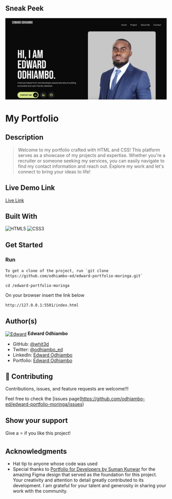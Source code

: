 ## Sneak Peek

![Chat](Screenshot.png)

# My Portfolio

## Description

> Welcome to my portfolio crafted with HTML and CSS! This platform serves as a showcase of my projects and expertise. Whether you're a recruiter or someone seeking my services, you can easily navigate to find my contact information and reach out. Explore my work and let's connect to bring your ideas to life!

## Live Demo Link

[Live Link]()

## Built With

![HTML5](https://icongr.am/devicon/html5-original.svg?size=80&color=currentColor)
![CSS3](https://icongr.am/devicon/css3-original.svg?size=80&color=currentColor)

## Get Started

### Run

```
To get a clone of the project, run `git clone https://github.com/odhiambo-ed/edward-portfolio-moringa.git`
```

```
cd /edward-portfolio-moringa
```
On your browser insert the link below
```
http://127.0.0.1:5501/index.html
```



## Author(s)

  <a href="https://github.com/odhiambo-ed" target="blank"><img align="center"
        src="https://github.com/white3d/GitHub-User-Content/blob/main/Passport_Ed-M.png"
        alt="Edward" height="80" width="80"/></a>   **Edward Odhiambo**

- GitHub: [@whit3d](https://github.com/odhiambo-ed)
- Twitter: [@odhiambo_ed](https://twitter.com/odhiambo_ed)
- LinkedIn: [Edward Odhiambo](https://www.linkedin.com/in/edward-odhiambo/)
- Portfolio: [Edward Odhiambo](https://edwardodhiambo.com/)

## 🤝 Contributing

Contributions, issues, and feature requests are welcome!!!

Feel free to check the [issues page]https://github.com/odhiambo-ed/edward-portfolio-moringa/issues)

## Show your support

Give a ⭐️ if you like this project!

## Acknowledgments

- Hat tip to anyone whose code was used
- Special thanks to [Portfolio for Developers by Suman Kunwar](https://www.figma.com/community/file/1311309815091555685/portfolio-for-developers) for the amazing Figma design that served as the foundation for this project. Your creativity and attention to detail greatly contributed to its development. I am grateful for your talent and generosity in sharing your work with the community.

